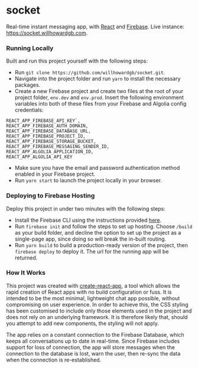 # socket
Real-time instant messaging app, with [React](https://facebook.github.io/react/) and [Firebase](https://firebase.google.com/). Live instance: https://socket.willhowardgb.com.

### Running Locally
Built and run this project yourself with the following steps:

* Run `git clone https://github.com/willhowardgb/socket.git`.
* Navigate into the project folder and run `yarn` to install the necessary packages.
* Create a new Firebase project and create two files at the root of your project folder, `env.dev` and `env.prod`. Insert the following environment variables into both of these files from your Firebase and Algolia config credentials:
```
REACT_APP_FIREBASE_API_KEY`,
REACT_APP_FIREBASE_AUTH_DOMAIN,
REACT_APP_FIREBASE_DATABASE_URL,
REACT_APP_FIREBASE_PROJECT_ID,
REACT_APP_FIREBASE_STORAGE_BUCKET,
REACT_APP_FIREBASE_MESSAGING_SENDER_ID,
REACT_APP_ALGOLIA_APPLICATION_ID,
REACT_APP_ALGOLIA_API_KEY
```
* Make sure you have the email and password authentication method enabled in your Firebase project.
* Run `yarn start` to launch the project locally in your browser.

### Deploying to Firebase Hosting
Deploy this project in under two minutes with the following steps:

* Install the Firebase CLI using the instructions provided [here](https://github.com/firebase/firebase-tools).
* Run `firebase init` and follow the steps to set up hosting. Choose `/build` as your build folder, and decline the option to set up the project as a single-page app, since doing so will break the in-built routing.
* Run `yarn build` to build a production-ready version of the project, then `firebase deploy` to deploy it. The url for the running app will be returned.

### How It Works
This project was created with [create-react-app](https://github.com/facebookincubator/create-react-app), a tool which allows the rapid creation of React apps with no build configuration or fuss. It is intended to be the most minimal, lightweight chat app possible, without compromising on user experience. In order to achieve this, the CSS styling has been customised to include only those elements used in the project and does not rely on an underlying framework. It is therefore likely that, should you attempt to add new components, the styling will not apply.

The app relies on a constant connection to the Firebase Database, which keeps all conversations up to date in real-time. Since Firebase includes support for loss of connection, the app will store messages when the connection to the database is lost, warn the user, then re-sync the data when the connection is re-established.
